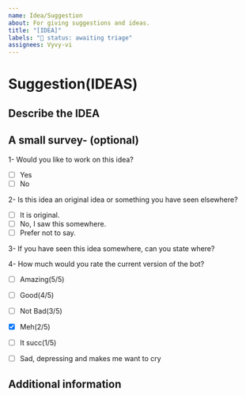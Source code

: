```yaml
---
name: Idea/Suggestion
about: For giving suggestions and ideas.
title: "[IDEA]"
labels: "🚦 status: awaiting triage"
assignees: Vyvy-vi
---
```


# Suggestion(IDEAS)

## Describe the IDEA

<!--A clear and concise description of what work you have in mind.-->

## A small survey- (optional)

<!--Put an x in the [] of the option you want to choose-->

1- Would you like to work on this idea?
- [ ] Yes
- [ ] No

2- Is this idea an original idea or something you have seen elsewhere?
- [ ] It is original.
- [ ] No, I saw this somewhere.
- [ ] Prefer not to say.

3- If you have seen this idea somewhere, can you state where?
<!--We have a policy-->
<!--A) We don't use intellectual property without consent-->
<!--B) We want to make sure that the source is not something we are against-->
<!--C) We believe in OpenSource and will not satisfy ideas that suggest price-marketing features-->
<!--D) All ideas implemented need to be universally viable and legal-->
<!--E) We would love to notify the source that we might include this feature in our bot-->
<!--F) We want to be assured of all the implications of the Idea-->
<!--This question is optional, you may decline from providing a source...-->



4- How much would you rate the current version of the bot?
<!--honestly?-->

- [ ] Amazing(5/5)
- [ ] Good(4/5)
- [ ] Not Bad(3/5)
- [x] Meh(2/5)
- [ ] It succ(1/5)

- [ ] Sad, depressing and makes me want to cry
 
## Additional information

<!--Add any other context about the idea here.-->
